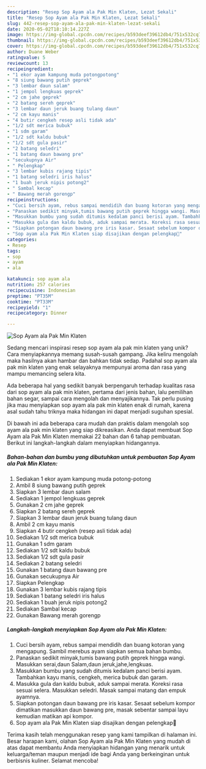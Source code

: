 ```yaml
---
description: "Resep Sop Ayam ala Pak Min Klaten, Lezat Sekali"
title: "Resep Sop Ayam ala Pak Min Klaten, Lezat Sekali"
slug: 442-resep-sop-ayam-ala-pak-min-klaten-lezat-sekali
date: 2020-05-02T18:10:14.227Z
image: https://img-global.cpcdn.com/recipes/b593deef39612db4/751x532cq70/sop-ayam-ala-pak-min-klaten-foto-resep-utama.jpg
thumbnail: https://img-global.cpcdn.com/recipes/b593deef39612db4/751x532cq70/sop-ayam-ala-pak-min-klaten-foto-resep-utama.jpg
cover: https://img-global.cpcdn.com/recipes/b593deef39612db4/751x532cq70/sop-ayam-ala-pak-min-klaten-foto-resep-utama.jpg
author: Duane Weber
ratingvalue: 5
reviewcount: 13
recipeingredient:
- "1 ekor ayam kampung muda potongpotong"
- "8 siung bawang putih geprek"
- "3 lembar daun salam"
- "1 jempol lengkuas geprek"
- "2 cm jahe geprek"
- "2 batang sereh geprek"
- "3 lembar daun jeruk buang tulang daun"
- "2 cm kayu manis"
- "4 butir cengkeh resep asli tidak ada"
- "1/2 sdt merica bubuk"
- "1 sdm garam"
- "1/2 sdt kaldu bubuk"
- "1/2 sdt gula pasir"
- "2 batang seledri"
- "1 batang daun bawang pre"
- "secukupnya Air"
- " Pelengkap"
- "3 lembar kubis rajang tipis"
- "1 batang seledri iris halus"
- "1 buah jeruk nipis potong2"
- " Sambal kecap"
- " Bawang merah gorengp"
recipeinstructions:
- "Cuci bersih ayam, rebus sampai mendidih dan buang kotoran yang mengapung. Sambil merebus ayam siapkan semua bahan bumbu."
- "Panaskan sedikit minyak,tumis bawang putih geprek hingga wangi. Masukkan serai,daun Salam,daun jeruk,jahe,lengkuas."
- "Masukkan bumbu yang sudah ditumis kedalam panci berisi ayam. Tambahkan kayu manis, cengkeh, merica bubuk dan garam."
- "Masukka gula dan kaldu bubuk, aduk sampai merata. Koreksi rasa sesuai selera. Masukkan seledri. Masak sampai matang dan empuk ayamnya."
- "Siapkan potongan daun bawang pre iris kasar. Sesaat sebelum kompor dimatikan masukkan daun bawang pre, masak sebentar sampai layu kemudian matikan api kompor."
- "Sop ayam ala Pak Min Klaten siap disajikan dengan pelengkap🥰"
categories:
- Resep
tags:
- sop
- ayam
- ala

katakunci: sop ayam ala 
nutrition: 257 calories
recipecuisine: Indonesian
preptime: "PT35M"
cooktime: "PT33M"
recipeyield: "1"
recipecategory: Dinner

---
```



![Sop Ayam ala Pak Min Klaten](https://img-global.cpcdn.com/recipes/b593deef39612db4/751x532cq70/sop-ayam-ala-pak-min-klaten-foto-resep-utama.jpg)

Sedang mencari inspirasi resep sop ayam ala pak min klaten yang unik? Cara menyiapkannya memang susah-susah gampang. Jika keliru mengolah maka hasilnya akan hambar dan bahkan tidak sedap. Padahal sop ayam ala pak min klaten yang enak selayaknya mempunyai aroma dan rasa yang mampu memancing selera kita.

Ada beberapa hal yang sedikit banyak berpengaruh terhadap kualitas rasa dari sop ayam ala pak min klaten, pertama dari jenis bahan, lalu pemilihan bahan segar, sampai cara mengolah dan menyajikannya. Tak perlu pusing jika mau menyiapkan sop ayam ala pak min klaten enak di rumah, karena asal sudah tahu triknya maka hidangan ini dapat menjadi suguhan spesial.




Di bawah ini ada beberapa cara mudah dan praktis dalam mengolah sop ayam ala pak min klaten yang siap dikreasikan. Anda dapat membuat Sop Ayam ala Pak Min Klaten memakai 22 bahan dan 6 tahap pembuatan. Berikut ini langkah-langkah dalam menyiapkan hidangannya.

<!--inarticleads1-->

##### Bahan-bahan dan bumbu yang dibutuhkan untuk pembuatan Sop Ayam ala Pak Min Klaten:

1. Sediakan 1 ekor ayam kampung muda potong-potong
1. Ambil 8 siung bawang putih geprek
1. Siapkan 3 lembar daun salam
1. Sediakan 1 jempol lengkuas geprek
1. Gunakan 2 cm jahe geprek
1. Siapkan 2 batang sereh geprek
1. Siapkan 3 lembar daun jeruk buang tulang daun
1. Ambil 2 cm kayu manis
1. Siapkan 4 butir cengkeh (resep asli tidak ada)
1. Sediakan 1/2 sdt merica bubuk
1. Gunakan 1 sdm garam
1. Sediakan 1/2 sdt kaldu bubuk
1. Sediakan 1/2 sdt gula pasir
1. Sediakan 2 batang seledri
1. Gunakan 1 batang daun bawang pre
1. Gunakan secukupnya Air
1. Siapkan  Pelengkap
1. Gunakan 3 lembar kubis rajang tipis
1. Sediakan 1 batang seledri iris halus
1. Sediakan 1 buah jeruk nipis potong2
1. Sediakan  Sambal kecap
1. Gunakan  Bawang merah gorengp




<!--inarticleads2-->

##### Langkah-langkah menyiapkan Sop Ayam ala Pak Min Klaten:

1. Cuci bersih ayam, rebus sampai mendidih dan buang kotoran yang mengapung. Sambil merebus ayam siapkan semua bahan bumbu.
1. Panaskan sedikit minyak,tumis bawang putih geprek hingga wangi. Masukkan serai,daun Salam,daun jeruk,jahe,lengkuas.
1. Masukkan bumbu yang sudah ditumis kedalam panci berisi ayam. Tambahkan kayu manis, cengkeh, merica bubuk dan garam.
1. Masukka gula dan kaldu bubuk, aduk sampai merata. Koreksi rasa sesuai selera. Masukkan seledri. Masak sampai matang dan empuk ayamnya.
1. Siapkan potongan daun bawang pre iris kasar. Sesaat sebelum kompor dimatikan masukkan daun bawang pre, masak sebentar sampai layu kemudian matikan api kompor.
1. Sop ayam ala Pak Min Klaten siap disajikan dengan pelengkap🥰




Terima kasih telah menggunakan resep yang kami tampilkan di halaman ini. Besar harapan kami, olahan Sop Ayam ala Pak Min Klaten yang mudah di atas dapat membantu Anda menyiapkan hidangan yang menarik untuk keluarga/teman maupun menjadi ide bagi Anda yang berkeinginan untuk berbisnis kuliner. Selamat mencoba!
